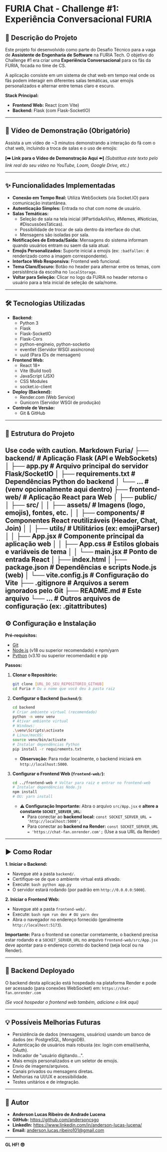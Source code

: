 # FURIA Chat - Challenge #1: Experiência Conversacional FURIA

## 🚀 Descrição do Projeto

Este projeto foi desenvolvido como parte do Desafio Técnico para a vaga de **Assistente de Engenharia de Software** na FURIA Tech. O objetivo do Challenge #1 era criar uma **Experiência Conversacional** para os fãs da FURIA, focada no time de CS.

A aplicação consiste em um sistema de chat web em tempo real onde os fãs podem interagir em diferentes salas temáticas, usar emojis personalizados e alternar entre temas claro e escuro.

**Stack Principal:**

*   **Frontend Web:** React (com Vite)
*   **Backend:** Flask (com Flask-SocketIO)

---

## 🎥 Vídeo de Demonstração (Obrigatório)

Assista a um vídeo de ~3 minutos demonstrando a interação do fã com o chat web, incluindo a troca de salas e o uso de emojis:

**[➡️ Link para o Vídeo de Demonstração Aqui ⬅️]**
*(Substitua este texto pelo link real do seu vídeo no YouTube, Loom, Google Drive, etc.)*

---

## ✨ Funcionalidades Implementadas

*   **Conexão em Tempo Real:** Utiliza WebSockets (via Socket.IO) para comunicação instantânea.
*   **Autenticação Simples:** Entrada no chat com nome de usuário.
*   **Salas Temáticas:**
    *   Seleção de sala na tela inicial (#PartidaAoVivo, #Memes, #Notícias, #DiscussõesTáticas).
    *   Possibilidade de trocar de sala dentro da interface do chat.
    *   Mensagens são isoladas por sala.
*   **Notificações de Entrada/Saída:** Mensagens do sistema informam quando usuários entram ou saem da sala atual.
*   **Emojis Personalizados:** Suporte inicial a emojis (ex: `:badfallen:` é renderizado como a imagem correspondente).
*   **Interface Web Responsiva:** Frontend web funcional.
*   **Tema Claro/Escuro:** Botão no header para alternar entre os temas, com persistência da escolha no `localStorage`.
*   **Voltar para Seleção:** Clicar no logo da FURIA no header retorna o usuário para a tela inicial de seleção de sala/nome.

---

## 🛠️ Tecnologias Utilizadas

*   **Backend:**
    *   Python 3
    *   Flask
    *   Flask-SocketIO
    *   Flask-Cors
    *   python-engineio, python-socketio
    *   eventlet (Servidor WSGI assíncrono)
    *   uuid (Para IDs de mensagem)
*   **Frontend Web:**
    *   React 18+
    *   Vite (Build tool)
    *   JavaScript (JSX)
    *   CSS Modules
    *   socket.io-client
*   **Deploy (Backend):**
    *   Render.com (Web Service)
    *   Gunicorn (Servidor WSGI de produção)
*   **Controle de Versão:**
    *   Git & GitHub

---

## 📂 Estrutura do Projeto
Use code with caution.
Markdown
Furia/
├── backend/ # Aplicação Flask (API e WebSockets)
│ ├── app.py # Arquivo principal do servidor Flask/SocketIO
│ ├── requirements.txt # Dependências Python do backend
│ └── ... # (venv opcionalmente aqui dentro)
├── frontend-web/ # Aplicação React para Web
│ ├── public/
│ ├── src/
│ │ ├── assets/ # Imagens (logo, emojis), fontes, etc.
│ │ ├── components/ # Componentes React reutilizáveis (Header, Chat, Join)
│ │ ├── utils/ # Utilitários (ex: emojiParser)
│ │ ├── App.jsx # Componente principal da aplicação web
│ │ ├── App.css # Estilos globais e variáveis de tema
│ │ └── main.jsx # Ponto de entrada React
│ ├── index.html
│ ├── package.json # Dependências e scripts Node.js (web)
│ └── vite.config.js # Configuração do Vite
├── .gitignore # Arquivos a serem ignorados pelo Git
├── README.md # Este arquivo
└── ... # Outros arquivos de configuração (ex: .gitattributes)
---

## ⚙️ Configuração e Instalação

**Pré-requisitos:**

*   [Git](https://git-scm.com/)
*   [Node.js](https://nodejs.org/) (v18 ou superior recomendado) e npm/yarn
*   [Python](https://www.python.org/) (v3.10 ou superior recomendado) e pip

**Passos:**

1.  **Clonar o Repositório:**
    ```bash
    git clone [URL_DO_SEU_REPOSITORIO_GITHUB]
    cd Furia # Ou o nome que você deu à pasta raiz
    ```

2.  **Configurar o Backend (`backend/`):**
    ```bash
    cd backend
    # Criar ambiente virtual (recomendado)
    python -m venv venv
    # Ativar ambiente virtual
    # Windows:
    .\venv\Scripts\activate
    # Linux/macOS:
    source venv/bin/activate
    # Instalar dependências Python
    pip install -r requirements.txt
    ```
    *   **Observação:** Para rodar localmente, o backend iniciará em `http://localhost:5000`.

3.  **Configurar o Frontend Web (`frontend-web/`):**
    ```bash
    cd ../frontend-web # Voltar para raiz e entrar no frontend-web
    # Instalar dependências Node.js
    npm install
    # OU: yarn install
    ```
    *   **⚠️ Configuração Importante:** Abra o arquivo `src/App.jsx` e **altere a constante `SOCKET_SERVER_URL`**:
        *   Para conectar ao **backend local:** `const SOCKET_SERVER_URL = 'http://localhost:5000';`
        *   Para conectar ao **backend na Render:** `const SOCKET_SERVER_URL = 'https://chat-fan.onrender.com';` (Use a sua URL da Render)

---

## ▶️ Como Rodar

**1. Iniciar o Backend:**
   *   Navegue até a pasta `backend/`.
   *   Certifique-se de que o ambiente virtual está ativado.
   *   Execute:
     ```bash
     python app.py
     ```
   *   O servidor estará rodando (por padrão em `http://0.0.0.0:5000`).

**2. Iniciar o Frontend Web:**
   *   Navegue até a pasta `frontend-web/`.
   *   Execute:
     ```bash
     npm run dev
     # OU
     yarn dev
     ```
   *   Abra o navegador no endereço fornecido (geralmente `http://localhost:5173`).

**Importante:** Para o frontend se conectar corretamente, o backend precisa estar rodando e a `SOCKET_SERVER_URL` no arquivo `frontend-web/src/App.jsx` deve apontar para o endereço correto do backend (seja local ou na Render).

---

## 🔗 Backend Deployado

O backend desta aplicação está hospedado na plataforma Render e pode ser acessado (para conexões WebSocket) em:
`https://chat-fan.onrender.com`

*(Se você hospedar o frontend web também, adicione o link aqui)*

---

## 💡 Possíveis Melhorias Futuras

*   Persistência de dados (mensagens, usuários) usando um banco de dados (ex: PostgreSQL, MongoDB).
*   Autenticação de usuários mais robusta (ex: login com email/senha, OAuth).
*   Indicador de "usuário digitando...".
*   Mais emojis personalizados e um seletor de emojis.
*   Envio de imagens/arquivos.
*   Canais privados ou mensagens diretas.
*   Melhorias na UI/UX e acessibilidade.
*   Testes unitários e de integração.

---

## 👤 Autor

*   **Anderson Lucas Ribeiro de Andrade Lucena**
*   **GitHub:** https://github.com/andersoncsgo
*   **LinkedIn:** https://www.linkedin.com/in/anderson-lucas-lucena/
*   **Email:** anderson.lucas.ribeiro101@gmail.com

---

**GL HF! 😎**